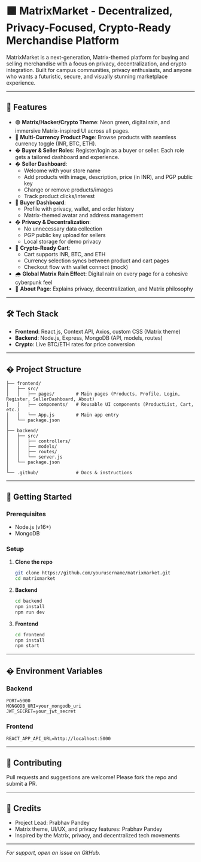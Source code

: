 
# 🟩 MatrixMarket - Decentralized, Privacy-Focused, Crypto-Ready Merchandise Platform

MatrixMarket is a next-generation, Matrix-themed platform for buying and selling merchandise with a focus on privacy, decentralization, and crypto integration. Built for campus communities, privacy enthusiasts, and anyone who wants a futuristic, secure, and visually stunning marketplace experience.

---

## 🌟 Features

- 🟢 **Matrix/Hacker/Crypto Theme**: Neon green, digital rain, and immersive Matrix-inspired UI across all pages.
- 🛒 **Multi-Currency Product Page**: Browse products with seamless currency toggle (INR, BTC, ETH).
- � **Buyer & Seller Roles**: Register/login as a buyer or seller. Each role gets a tailored dashboard and experience.
- �️ **Seller Dashboard**:
  - Welcome with your store name
  - Add products with image, description, price (in INR), and PGP public key
  - Change or remove products/images
  - Track product clicks/interest
- 👥 **Buyer Dashboard**:
  - Profile with privacy, wallet, and order history
  - Matrix-themed avatar and address management
- � **Privacy & Decentralization**:
  - No unnecessary data collection
  - PGP public key upload for sellers
  - Local storage for demo privacy
- 💸 **Crypto-Ready Cart**:
  - Cart supports INR, BTC, and ETH
  - Currency selection syncs between product and cart pages
  - Checkout flow with wallet connect (mock)
- 🌧️ **Global Matrix Rain Effect**: Digital rain on every page for a cohesive cyberpunk feel
- 📝 **About Page**: Explains privacy, decentralization, and Matrix philosophy

---

## 🛠️ Tech Stack

- **Frontend**: React.js, Context API, Axios, custom CSS (Matrix theme)
- **Backend**: Node.js, Express, MongoDB (API, models, routes)
- **Crypto**: Live BTC/ETH rates for price conversion

---

## � Project Structure

```
├── frontend/
│   ├── src/
│   │   ├── pages/        # Main pages (Products, Profile, Login, Register, SellerDashboard, About)
│   │   ├── components/   # Reusable UI components (ProductList, Cart, etc.)
│   │   └── App.js        # Main app entry
│   └── package.json
│
├── backend/
│   ├── src/
│   │   ├── controllers/
│   │   ├── models/
│   │   ├── routes/
│   │   └── server.js
│   └── package.json
│
└── .github/              # Docs & instructions
```

---

## 🚀 Getting Started

### Prerequisites
- Node.js (v16+)
- MongoDB

### Setup

1. **Clone the repo**
   ```bash
   git clone https://github.com/yourusername/matrixmarket.git
   cd matrixmarket
   ```
2. **Backend**
   ```bash
   cd backend
   npm install
   npm run dev
   ```
3. **Frontend**
   ```bash
   cd frontend
   npm install
   npm start
   ```

---

## � Environment Variables

### Backend
```env
PORT=5000
MONGODB_URI=your_mongodb_uri
JWT_SECRET=your_jwt_secret
```

### Frontend
```env
REACT_APP_API_URL=http://localhost:5000
```

---

## 🤝 Contributing

Pull requests and suggestions are welcome! Please fork the repo and submit a PR.

---

## 👤 Credits

- Project Lead: Prabhav Pandey
- Matrix theme, UI/UX, and privacy features: Prabhav Pandey
- Inspired by the Matrix, privacy, and decentralized tech movements

---


*For support, open an issue on GitHub.*

